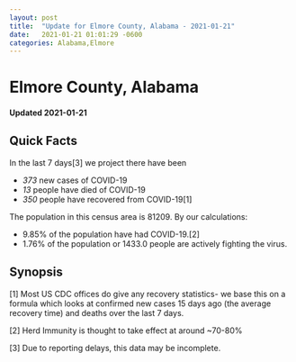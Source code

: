 ```yaml
---
layout: post
title:  "Update for Elmore County, Alabama - 2021-01-21"
date:   2021-01-21 01:01:29 -0600
categories: Alabama,Elmore
---
```


# Elmore County, Alabama
#### Updated 2021-01-21

## Quick Facts

In the last 7 days[3] we project there have been
- *373* new cases of COVID-19
- *13* people have died of COVID-19
- *350* people have recovered from COVID-19[1]

The population in this census area is 81209. By our calculations:
- 9.85% of the population have had COVID-19.[2]
- 1.76% of the population or 1433.0 people are actively fighting the virus.

## Synopsis




[1] Most US CDC offices do give any recovery statistics- we base this on a formula which looks at confirmed new cases
15 days ago (the average recovery time) and deaths over the last 7 days.

[2] Herd Immunity is thought to take effect at around ~70-80%

[3] Due to reporting delays, this data may be incomplete.
 
    